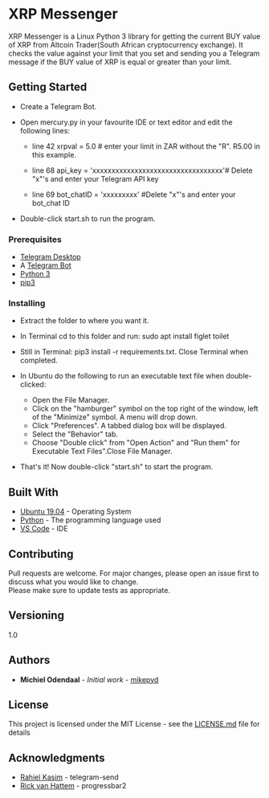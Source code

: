 # XRP Messenger

XRP Messenger is a Linux Python 3 library for getting the current BUY value of XRP from Altcoin Trader(South African cryptocurrency exchange). It checks the value against your limit that you set and sending you a Telegram message if the BUY value of XRP is equal or greater than your limit. 

## Getting Started

* Create a Telegram Bot. <br />
* Open mercury.py in your favourite IDE or text editor and edit the following lines:<br />

  * line 42   xrpval = 5.0 # enter your limit in ZAR without the "R". R5.00 in this example.<br />

  * line 68	  api_key = 'xxxxxxxxxxxxxxxxxxxxxxxxxxxxxxxxxx'# Delete "x"'s and enter your Telegram API key<br />
  * line 69   bot_chatID = 'xxxxxxxxx'  #Delete "x"'s and enter your bot_chat ID<br />

* Double-click start.sh to run the program.

### Prerequisites
* [Telegram Desktop](https://itsfoss.com/install-telegram-desktop-linux/)<br />
* A [Telegram Bot](https://core.telegram.org/bots)<br />
* [Python 3](https://www.python.org/downloads/release/python-373/)<br />
* [pip3](https://linuxize.com/post/how-to-install-pip-on-ubuntu-18.04/) <br />

### Installing

* Extract the folder to where you want it.
* In Terminal cd to this folder and run: sudo apt install figlet toilet
* Still in Terminal: pip3 install -r requirements.txt. Close Terminal when completed.
* In Ubuntu do the following to run an executable text file when double-clicked:

  * Open the File Manager.<br />
  * Click on the "hamburger" symbol on the top right of the window, left of the "Minimize" symbol. A menu will drop down.<br />
  * Click "Preferences". A tabbed dialog box will be displayed.<br />
  * Select the "Behavior" tab.<br />
  * Choose "Double click" from "Open Action" and "Run them" for Executable Text Files".Close File Manager.<br />
* That's it! Now double-click "start.sh" to start the program.

## Built With
* [Ubuntu 19.04](http://releases.ubuntu.com/19.04/) - Operating System
* [Python](https://www.python.org/downloads/release/python-373/) - The programming language used
* [VS Code](https://code.visualstudio.com/) - IDE

## Contributing

Pull requests are welcome. For major changes, please open an issue first to discuss what you would like to change.<br />
Please make sure to update tests as appropriate.

## Versioning

1.0 

## Authors

* **Michiel Odendaal** - *Initial work* - [mikepyd](https://github.com/mikepyd)

## License

This project is licensed under the MIT License - see the [LICENSE.md](LICENSE.md) file for details

## Acknowledgments

* [Rahiel Kasim](https://pypi.org/project/telegram-send/) - telegram-send
* [Rick van Hattem](https://pypi.org/project/progressbar2/) - progressbar2
